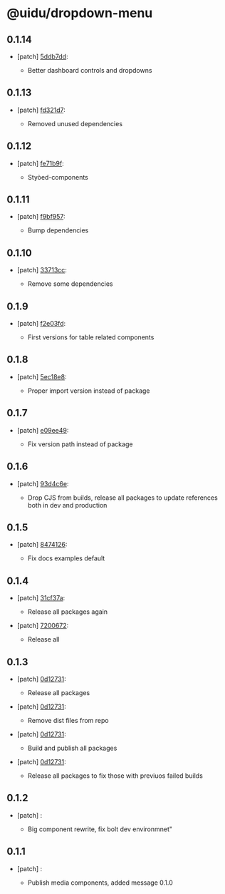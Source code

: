 # @uidu/dropdown-menu

## 0.1.14
- [patch] [5ddb7dd](https://github.org/uidu-org/guidu/commits/5ddb7dd):

  - Better dashboard controls and dropdowns

## 0.1.13
- [patch] [fd321d7](https://github.org/uidu-org/guidu/commits/fd321d7):

  - Removed unused dependencies

## 0.1.12
- [patch] [fe71b9f](https://github.org/uidu-org/guidu/commits/fe71b9f):

  - Styòed-components

## 0.1.11
- [patch] [f9bf957](https://github.org/uidu-org/guidu/commits/f9bf957):

  - Bump dependencies

## 0.1.10
- [patch] [33713cc](https://github.org/uidu-org/guidu/commits/33713cc):

  - Remove some dependencies

## 0.1.9
- [patch] [f2e03fd](https://github.org/uidu-org/guidu/commits/f2e03fd):

  - First versions for table related components

## 0.1.8
- [patch] [5ec18e8](https://github.org/uidu-org/guidu/commits/5ec18e8):

  - Proper import version instead of package

## 0.1.7
- [patch] [e09ee49](https://github.org/uidu-org/guidu/commits/e09ee49):

  - Fix version path instead of package

## 0.1.6
- [patch] [93d4c6e](https://github.org/uidu-org/guidu/commits/93d4c6e):

  - Drop CJS from builds, release all packages to update references both in dev and production

## 0.1.5
- [patch] [8474126](https://github.org/uidu-org/guidu/commits/8474126):

  - Fix docs examples default

## 0.1.4
- [patch] [31cf37a](https://github.org/uidu-org/guidu/commits/31cf37a):

  - Release all packages again
- [patch] [7200672](https://github.org/uidu-org/guidu/commits/7200672):

  - Release all

## 0.1.3
- [patch] [0d12731](https://github.org/uidu-org/guidu/commits/0d12731):

  - Release all packages
- [patch] [0d12731](https://github.org/uidu-org/guidu/commits/0d12731):

  - Remove dist files from repo
- [patch] [0d12731](https://github.org/uidu-org/guidu/commits/0d12731):

  - Build and publish all packages
- [patch] [0d12731](https://github.org/uidu-org/guidu/commits/0d12731):

  - Release all packages to fix those with previuos failed builds

## 0.1.2
- [patch] :

  - Big component rewrite, fix bolt dev environmnet"

## 0.1.1
- [patch] :

  - Publish media components, added message 0.1.0
